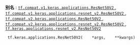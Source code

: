 **别名** : [ `tf.compat.v1.keras.applications.ResNet50V2` ](/api_docs/python/tf/keras/applications/ResNet50V2), [ `tf.compat.v1.keras.applications.resnet_v2.ResNet50V2` ](/api_docs/python/tf/keras/applications/ResNet50V2), [ `tf.compat.v2.keras.applications.ResNet50V2` ](/api_docs/python/tf/keras/applications/ResNet50V2), [ `tf.compat.v2.keras.applications.resnet_v2.ResNet50V2` ](/api_docs/python/tf/keras/applications/ResNet50V2), [ `tf.keras.applications.resnet_v2.ResNet50V2` ](/api_docs/python/tf/keras/applications/ResNet50V2)

```
 tf.keras.applications.ResNet50V2(    *args,    **kwargs) 
```


